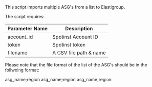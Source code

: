 This script imports multiple ASG's from a list to Elastigroup.

The script requires:

| Parameter Name | Description |
| ------ | ------ |
| account_id | Spotinst Account ID |
| token | Spotinst token |
| filename | A CSV file path & name  |

Please note that the file format of the list of the ASG's should be in the follwoing format:

asg_name;region
asg_name;region
asg_name;region
